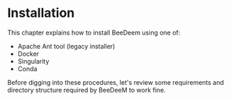 # Installation

This chapter explains how to install BeeDeem using one of:

* Apache Ant tool (legacy installer)
* Docker
* Singularity
* Conda

Before digging into these procedures, let's review some requirements and directory structure required by BeeDeeM to work fine.


